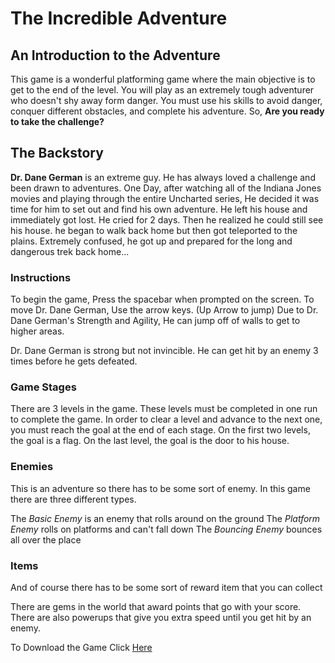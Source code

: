 # The Incredible Adventure

## An Introduction to the Adventure

This game is a wonderful platforming game where the main objective is to get to the end of the level.
You will play as an extremely tough adventurer who doesn't shy away form danger. You must use his skills to avoid danger, conquer different obstacles, and complete his adventure. So, **Are you ready to take the challenge?**

## The Backstory

**Dr. Dane German** is an extreme guy. He has always loved a challenge and been drawn to adventures. One Day, after watching all of the Indiana Jones movies and playing through the entire Uncharted series, He decided it was time for him to set out and find his own adventure. He left his house and immediately got lost. He cried for 2 days. Then he realized he could still see his house. he began to walk back home but then got teleported to the plains. Extremely confused, he got up and prepared for the long and dangerous trek back home... 

### Instructions

To begin the game, Press the spacebar when prompted on the screen.
To move Dr. Dane German, Use the arrow keys. (Up Arrow to jump)
Due to Dr. Dane German's Strength and Agility, He can jump off of walls to get to higher areas.

Dr. Dane German is strong but not invincible. He can get hit by an enemy 3 times before he gets defeated. 

### Game Stages

There are 3 levels in the game. These levels must be completed in one run to complete the game. In order to clear a level and advance to the next one, you must reach the goal at the end of each stage. On the first two levels, the goal is a flag. On the last level, the goal is the door to his house.

### Enemies

This is an adventure so there has to be some sort of enemy. In this game there are three different types.

The *Basic Enemy* is an enemy that rolls around on the ground
The *Platform Enemy* rolls on platforms and can't fall down
The *Bouncing Enemy* bounces all over the place

### Items
And of course there has to be some sort of reward item that you can collect

There are gems in the world that award points that go with your score.
There are also powerups that give you extra speed until you get hit by an enemy.


To Download the Game Click [Here](https://github.com/Cawesome619/Platform_final/releases/tag/v0.7)
